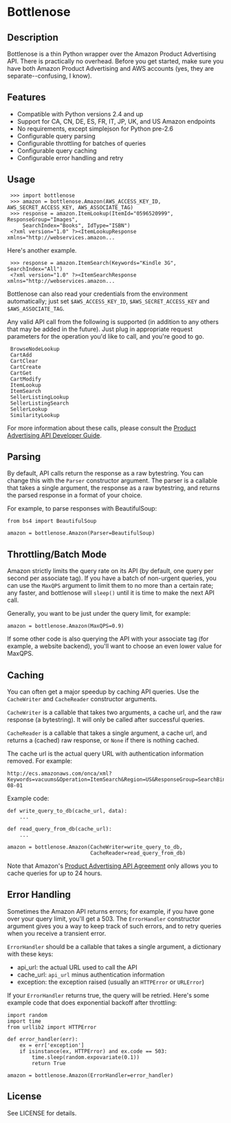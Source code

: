 Bottlenose
==========

Description
-----------

Bottlenose is a thin Python wrapper over the Amazon Product Advertising API. There is practically no overhead. Before you get started, make sure you have both Amazon Product Advertising and AWS accounts (yes, they are separate--confusing, I know).

Features
--------

* Compatible with Python versions 2.4 and up
* Support for CA, CN, DE, ES, FR, IT, JP, UK, and US Amazon endpoints
* No requirements, except simplejson for Python pre-2.6
* Configurable query parsing
* Configurable throttling for batches of queries
* Configurable query caching
* Configurable error handling and retry

Usage
-----

     >>> import bottlenose
     >>> amazon = bottlenose.Amazon(AWS_ACCESS_KEY_ID, AWS_SECRET_ACCESS_KEY, AWS_ASSOCIATE_TAG)
     >>> response = amazon.ItemLookup(ItemId="0596520999", ResponseGroup="Images",
         SearchIndex="Books", IdType="ISBN")
     <?xml version="1.0" ?><ItemLookupResponse xmlns="http://webservices.amazon...

Here's another example.

     >>> response = amazon.ItemSearch(Keywords="Kindle 3G", SearchIndex="All")
     <?xml version="1.0" ?><ItemSearchResponse xmlns="http://webservices.amazon...

Bottlenose can also read your credentials from the environment automatically;
just set `$AWS_ACCESS_KEY_ID`, `$AWS_SECRET_ACCESS_KEY` and
`$AWS_ASSOCIATE_TAG`.

Any valid API call from the following is supported (in addition to any others
that may be added in the future). Just plug in appropriate request parameters
for the operation you'd like to call, and you're good to go.

     BrowseNodeLookup
     CartAdd
     CartClear
     CartCreate
     CartGet
     CartModify
     ItemLookup
     ItemSearch
     SellerListingLookup
     SellerListingSearch
     SellerLookup
     SimilarityLookup

For more information about these calls, please consult the [Product Advertising
API Developer Guide](http://docs.amazonwebservices.com/AWSECommerceService/latest/DG/index.html).

Parsing
-------

By default, API calls return the response as a raw bytestring. You can change
this with the `Parser` constructor argument. The parser is a callable that
takes a single argument, the response as a raw bytestring, and returns the
parsed response in a format of your choice.

For example, to parse responses with BeautifulSoup:

    from bs4 import BeautifulSoup

    amazon = bottlenose.Amazon(Parser=BeautifulSoup)

Throttling/Batch Mode
---------------------

Amazon strictly limits the query rate on its API (by default, one query
per second per associate tag). If you have a batch of non-urgent queries, you
can use the `MaxQPS` argument to limit them to no more than a certain rate;
any faster, and bottlenose will `sleep()` until it is time to make the next
API call.

Generally, you want to be just under the query limit, for example:

    amazon = bottlenose.Amazon(MaxQPS=0.9)

If some other code is also querying the API with your associate tag (for
example, a website backend), you'll want to choose an even lower value
for MaxQPS.

Caching
-------

You can often get a major speedup by caching API queries. Use the `CacheWriter`
and `CacheReader` constructor arguments.

`CacheWriter` is a callable that takes two arguments, a cache url, and the
raw response (a bytestring). It will only be called after successful queries.

`CacheReader` is a callable that takes a single argument, a cache url, and
returns a (cached) raw response, or `None` if there is nothing cached.

The cache url is the actual query URL with authentication information removed.
For example:

    http://ecs.amazonaws.com/onca/xml?Keywords=vacuums&Operation=ItemSearch&Region=US&ResponseGroup=SearchBins&SearchIndex=All&Service=AWSECommerceService&Version=2011-08-01

Example code:

    def write_query_to_db(cache_url, data):
        ...

    def read_query_from_db(cache_url):
        ...

    amazon = bottlenose.Amazon(CacheWriter=write_query_to_db,
                               CacheReader=read_query_from_db)

Note that Amazon's [Product Advertising API Agreement](https://affiliate-program.amazon.com/gp/advertising/api/detail/agreement.html)
only allows you to cache queries for up to 24 hours.

Error Handling
--------------

Sometimes the Amazon API returns errors; for example, if you have gone over
your query limit, you'll get a 503. The `ErrorHandler` constructor argument
gives you a way to keep track of such errors, and to retry queries when you
receive a transient error.

`ErrorHandler` should be a callable that takes a single argument, a dictionary
with these keys:

 * api_url: the actual URL used to call the API
 * cache_url: `api_url` minus authentication information
 * exception: the exception raised (usually an `HTTPError` or `URLError`)

If your `ErrorHandler` returns true, the query will be retried. Here's some
example code that does exponential backoff after throttling:

    import random
    import time
    from urllib2 import HTTPError

    def error_handler(err):
        ex = err['exception']
        if isinstance(ex, HTTPError) and ex.code == 503:
            time.sleep(random.expovariate(0.1))
            return True

    amazon = bottlenose.Amazon(ErrorHandler=error_handler)

License
-------

See LICENSE for details.
